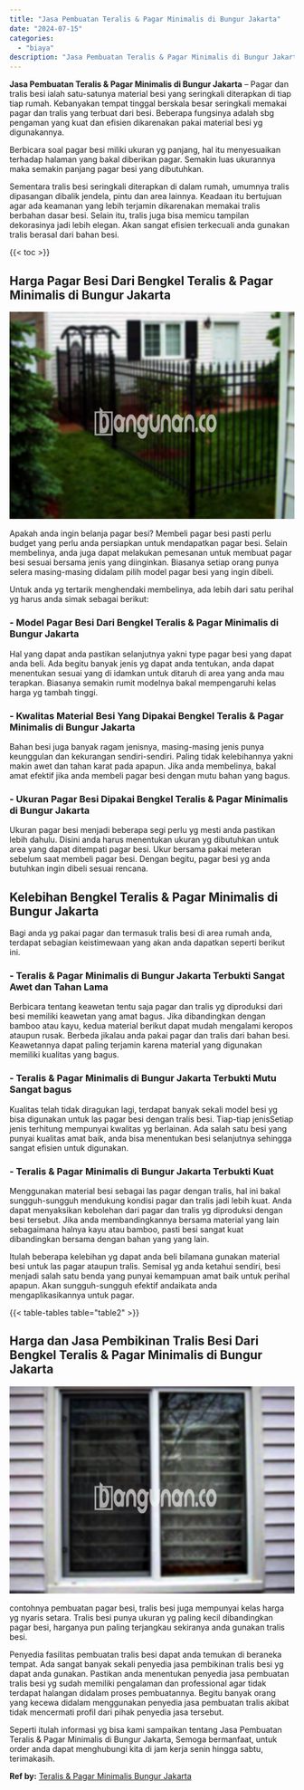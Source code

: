 ```yaml
---
title: "Jasa Pembuatan Teralis & Pagar Minimalis di Bungur Jakarta"
date: "2024-07-15"
categories: 
  - "biaya"
description: "Jasa Pembuatan Teralis & Pagar Minimalis di Bungur Jakarta. Seperti itulah informasi yg bisa kami sampaikan tentang Jasa Pembuatan Teralis & Pagar Minimalis..."
---
```


**Jasa Pembuatan Teralis & Pagar Minimalis di Bungur Jakarta** – Pagar dan tralis besi ialah satu-satunya material besi yang seringkali diterapkan di tiap tiap rumah. Kebanyakan tempat tinggal berskala besar seringkali memakai pagar dan tralis yang terbuat dari besi. Beberapa fungsinya adalah sbg pengaman yang kuat dan efisien dikarenakan pakai material besi yg digunakannya.

Berbicara soal pagar besi miliki ukuran yg panjang, hal itu menyesuaikan terhadap halaman yang bakal diberikan pagar. Semakin luas ukurannya maka semakin panjang pagar besi yang dibutuhkan.

Sementara tralis besi seringkali diterapkan di dalam rumah, umumnya tralis dipasangan dibalik jendela, pintu dan area lainnya. Keadaan itu bertujuan agar ada keamanan yang lebih terjamin dikarenakan memakai tralis berbahan dasar besi. Selain itu, tralis juga bisa memicu tampilan dekorasinya jadi lebih elegan. Akan sangat efisien terkecuali anda gunakan tralis berasal dari bahan besi.

{{< toc >}}

## Harga Pagar Besi Dari Bengkel Teralis & Pagar Minimalis di Bungur Jakarta

![Jasa Pembuatan Teralis & Pagar Minimalis di Bungur Jakarta](/images/pagar-minimalis-murah-43.png)

Apakah anda ingin belanja pagar besi? Membeli pagar besi pasti perlu budget yang perlu anda persiapkan untuk mendapatkan pagar besi. Selain membelinya, anda juga dapat melakukan pemesanan untuk membuat pagar besi sesuai bersama jenis yang diinginkan. Biasanya setiap orang punya selera masing-masing didalam pilih model pagar besi yang ingin dibeli.

Untuk anda yg tertarik menghendaki membelinya, ada lebih dari satu perihal yg harus anda simak sebagai berikut:
### \- Model Pagar Besi Dari Bengkel Teralis & Pagar Minimalis di Bungur Jakarta

Hal yang dapat anda pastikan selanjutnya yakni type pagar besi yang dapat anda beli. Ada begitu banyak jenis yg dapat anda tentukan, anda dapat menentukan sesuai yang di idamkan untuk ditaruh di area yang anda mau terapkan. Biasanya semakin rumit modelnya bakal mempengaruhi kelas harga yg tambah tinggi.

### \- Kwalitas Material Besi Yang Dipakai Bengkel Teralis & Pagar Minimalis di Bungur Jakarta

Bahan besi juga banyak ragam jenisnya, masing-masing jenis punya keunggulan dan kekurangan sendiri-sendiri. Paling tidak kelebihannya yakni makin awet dan tahan karat pada apapun. Jika anda membelinya, bakal amat efektif jika anda membeli pagar besi dengan mutu bahan yang bagus.

### \- Ukuran Pagar Besi Dipakai Bengkel Teralis & Pagar Minimalis di Bungur Jakarta

Ukuran pagar besi menjadi beberapa segi perlu yg mesti anda pastikan lebih dahulu. Disini anda harus menentukan ukuran yg dibutuhkan untuk area yang dapat ditempati pagar besi. Ukur bersama pakai meteran sebelum saat membeli pagar besi. Dengan begitu, pagar besi yg anda butuhkan ingin dibeli sesuai rencana.

## Kelebihan Bengkel Teralis & Pagar Minimalis di Bungur Jakarta

Bagi anda yg pakai pagar dan termasuk tralis besi di area rumah anda, terdapat sebagian keistimewaan yang akan anda dapatkan seperti berikut ini.

### \- Teralis & Pagar Minimalis di Bungur Jakarta Terbukti Sangat Awet dan Tahan Lama

Berbicara tentang keawetan tentu saja pagar dan tralis yg diproduksi dari besi memiliki keawetan yang amat bagus. Jika dibandingkan dengan bamboo atau kayu, kedua material berikut dapat mudah mengalami keropos ataupun rusak. Berbeda jikalau anda pakai pagar dan tralis dari bahan besi. Keawetannya dapat paling terjamin karena material yang digunakan memiliki kualitas yang bagus.

### \- Teralis & Pagar Minimalis di Bungur Jakarta Terbukti Mutu Sangat bagus

Kualitas telah tidak diragukan lagi, terdapat banyak sekali model besi yg bisa digunakan untuk las pagar besi dengan tralis besi. Tiap-tiap jenisSetiap jenis terhitung mempunyai kwalitas yg berlainan. Ada salah satu besi yang punyai kualitas amat baik, anda bisa menentukan besi selanjutnya sehingga sangat efisien untuk digunakan.

### \- Teralis & Pagar Minimalis di Bungur Jakarta Terbukti Kuat

Menggunakan material besi sebagai las pagar dengan tralis, hal ini bakal sungguh-sungguh mendukung kondisi pagar dan tralis jadi lebih kuat. Anda dapat menyaksikan kebolehan dari pagar dan tralis yg diproduksi dengan besi tersebut. Jika anda membandingkannya bersama material yang lain sebagaimana halnya kayu atau bamboo, pasti besi sangat kuat dibandingkan bersama dengan bahan yang yang lain.

Itulah beberapa kelebihan yg dapat anda beli bilamana gunakan material besi untuk las pagar ataupun tralis. Semisal yg anda ketahui sendiri, besi menjadi salah satu benda yang punyai kemampuan amat baik untuk perihal apapun. Akan sungguh-sungguh efektif andaikata anda mengaplikasikannya untuk pagar.

{{< table-tables table="table2" >}}

## Harga dan Jasa Pembikinan Tralis Besi Dari Bengkel Teralis & Pagar Minimalis di Bungur Jakarta

![Jasa Pembuatan Teralis & Pagar Minimalis di Bungur Jakarta](/images/teralis-minimalis-murah-20.png)

contohnya pembuatan pagar besi, tralis besi juga mempunyai kelas harga yg nyaris setara. Tralis besi punya ukuran yg paling kecil dibandingkan pagar besi, harganya pun paling terjangkau sekiranya anda gunakan tralis besi.

Penyedia fasilitas pembuatan tralis besi dapat anda temukan di beraneka tempat. Ada sangat banyak sekali penyedia jasa pembikinan tralis besi yg dapat anda gunakan. Pastikan anda menentukan penyedia jasa pembuatan tralis besi yg sudah memiliki pengalaman dan professional agar tidak terdapat halangan didalam proses pembuatannya. Begitu banyak orang yang kecewa didalam menggunakan penyedia jasa pembuatan tralis akibat tidak mencermati profil dari pihak penyedia jasa tersebut.

Seperti itulah informasi yg bisa kami sampaikan tentang Jasa Pembuatan Teralis & Pagar Minimalis di Bungur Jakarta, Semoga bermanfaat, untuk order anda dapat menghubungi kita di jam kerja senin hingga sabtu, terimakasih.

**Ref by:** [Teralis & Pagar Minimalis Bungur Jakarta](https://id.wikipedia.org/wiki/Teralis)
